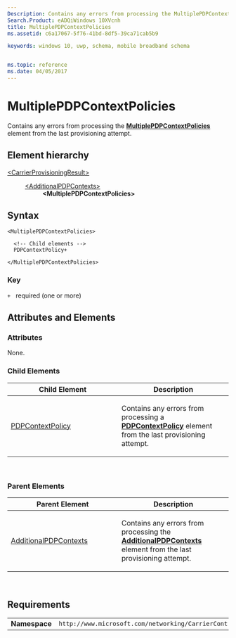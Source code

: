 ```yaml
---
Description: Contains any errors from processing the MultiplePDPContextPolicies element from the last provisioning attempt.
Search.Product: eADQiWindows 10XVcnh
title: MultiplePDPContextPolicies
ms.assetid: c6a17067-5f76-41bd-8df5-39ca71cab5b9

keywords: windows 10, uwp, schema, mobile broadband schema


ms.topic: reference
ms.date: 04/05/2017
---
```


# MultiplePDPContextPolicies


Contains any errors from processing the [**MultiplePDPContextPolicies**](../carriercontrolschema-v2/element-multiplepdpcontextpolicies.md) element from the last provisioning attempt.

## Element hierarchy

<dl>
<dt><a href="element-carrierprovisioningresult.md">&lt;CarrierProvisioningResult&gt;</a></dt>
<dd>
<dl>
<dt><a href="element-additionalpdpcontexts.md">&lt;AdditionalPDPContexts&gt;</a></dt>
<dd><b>&lt;MultiplePDPContextPolicies&gt;</b></dd>
</dl>
</dd>
</dl>

## Syntax

``` syntax
<MultiplePDPContextPolicies>

  <!-- Child elements -->
  PDPContextPolicy+

</MultiplePDPContextPolicies>
```

### Key

`+`   required (one or more)

## Attributes and Elements


### Attributes

None.

### Child Elements

<table>
<colgroup>
<col width="50%" />
<col width="50%" />
</colgroup>
<thead>
<tr class="header">
<th>Child Element</th>
<th>Description</th>
</tr>
</thead>
<tbody>
<tr class="odd">
<td><a href="element-pdpcontextpolicy.md">PDPContextPolicy</a> </td>
<td><p>Contains any errors from processing a <a href="https://msdn.microsoft.com/library/windows/apps/dn394028"><strong>PDPContextPolicy</strong></a>  element from the last provisioning attempt.</p></td>
</tr>
</tbody>
</table>

 

### Parent Elements

<table>
<colgroup>
<col width="50%" />
<col width="50%" />
</colgroup>
<thead>
<tr class="header">
<th>Parent Element</th>
<th>Description</th>
</tr>
</thead>
<tbody>
<tr class="odd">
<td><a href="element-additionalpdpcontexts.md">AdditionalPDPContexts</a> </td>
<td><p>Contains any errors from processing the <a href="https://msdn.microsoft.com/library/windows/apps/dn393994"><strong>AdditionalPDPContexts</strong></a>  element from the last provisioning attempt.</p></td>
</tr>
</tbody>
</table>

 

## Requirements

|          |         |
|----------|--------------|
| **Namespace** | `http://www.microsoft.com/networking/CarrierControlResults/v2` |

 

 